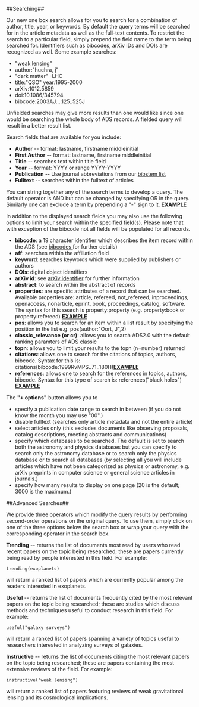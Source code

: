 ##Searching##

Our new one box search allows for you to search for a combination of author, title, year, or keywords.  By default the query terms will be searched for in the article metadata as well as the full-text contents.  To restrict the search to a particular field, simply prepend the field name to the term being searched for. Identifiers such as bibcodes, arXiv IDs and DOIs are recognized as well. 
Some example searches:

 * "weak lensing"
 * author:"huchra, j"
 * "dark matter" -LHC
 * title:"QSO" year:1995-2000
 * arXiv:1012.5859
 * doi:10.1086/345794
 * bibcode:2003AJ....125..525J
 
Unfielded searches may give more results than one would like since one would be searching the whole body of ADS records.  A fielded query will result in a better result list.  

Search fields that are available for you include: 

 * **Author** -- format: lastname, firstname middleinitial
 * **First Author** -- format: lastname, firstname middleinitial
 * **Title** -- searches text within title field
 * **Year** -- format: YYYY or range YYYY-YYYY
 * **Publication** -- Use journal abbreviations from our <A HREF=
  "http://adsabs.harvard.edu/abs_doc/journal_abbr.html"> bibstem list </A>
 * **Fulltext** -- searches within the fulltext of articles
  
You can string together any of the search terms to develop a query.  The default operator is AND but can be changed by specifying OR in the query.  Similarly one can exclude a term by prepending a "-" sign to it. [**EXAMPLE**](examples.md#stringing-together-a-query)

In addition to the displayed search fields you may also use the following options to limit your search within the specified field(s).  Please note that with exception of the bibcode not all fields will be populated for all records.

 * **bibcode**: a 19 character identifier which describes the item record within the ADS (see <A HREF="http://adsabs.harvard.edu/abs_doc/help_pages/data.html#bibcodes">bibcodes </A> for further details)
 * **aff**: searches within the affiliation field 
 * **keyword**: searches keywords which were supplied by publishers or authors 
 * **DOIs**: digital object identifiers
 * **arXiv id**: see <A HREF="http://arxiv.org/help/arxiv_identifier">arXiv identifier</A> for further information
 * **abstract**: to search within the abstract of records
 * **properties**: are specific attributes of a record that can be searched.  Available properties are:  article, refereed, not_refereed, inproceedings, openaccess, nonarticle, eprint, book, proceedings, catalog, software.  The syntax for this search is property:property (e.g. property:book or property:refereed) [**EXAMPLE**](examples.md#property-strings)
 * **pos**: allows you to search for an item within a list result by specifying the position in the list e.g. pos(author:"Oort, J",2)
 * **classic_relevance (or cr)**:  allows you to search ADS2.0 with the default ranking paramters of ADS classic
 * **topn**: allows you to limit your results to the topn (n=number) returned
 * **citations**:  allows one to search for the citations of topics, authors, bibcode. Syntax for this is:  citations(bibcode:1999RvMPS..71..180H)[**EXAMPLE**](examples.md#citation-strings)
 * **references**: allows one to search for the references in topics, authors, bibcode.  Syntax for this type of search is: references("black holes") [**EXAMPLE**](examples.md#reference-strings)

The **"+ options"** button allows you to  
  * specify a publication date range to search in between (if you do not know the month you may use "00".)  
  * disable fulltext (searches only article metadata and not the entire article)
  * select articles only (this excludes documents like observing proposals, catalog descriptions, meeting abstracts and communications)
  * specify which databases to be searched.  The default is set to search both the astronomy and physics databases but you can specify to search only the astronomy database or to search only the physics database or to search all databases (by selecting all you will include articles which have not been categorized as physics or astronomy, e.g. arXiv preprints in computer science or general science articles in journals.)  
  * specify how many results to display on one page (20 is the default; 3000 is the maximum.)
  
##Advanced Searches##

We provide three operators which modify the query results by performing second-order operations on the original query. To use them, simply click on one of the three options below the search box or wrap your query with the corresponding operator in the search box.

**Trending** -- returns the list of documents most read by users who read recent papers on the topic being researched; these are papers currently being read by people interested in this field.  For example:

    trending(exoplanets)
    
will return a ranked list of papers which are currently popular among the readers interested in exoplanets.

**Useful** -- returns the list of documents frequently cited by the most relevant papers on the topic being researched; these are studies which discuss methods and techniques useful to conduct research in this field.  For example:

    useful("galaxy surveys")

will return a ranked list of papers spanning a variety of topics useful to researchers interested in analyzing surveys of galaxies.

**Instructive** -- returns the list of documents citing the most relevant papers on the topic being researched; these are papers containing the most extensive reviews of the field.  For example:

    instructive("weak lensing")

will return a ranked list of papers featuring reviews of weak gravitational lensing and its cosmological implications. 
